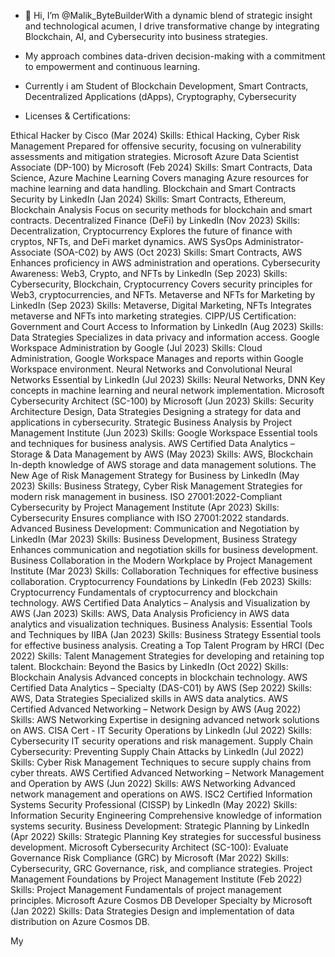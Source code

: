 - 👋 Hi, I’m @Malik_ByteBuilderWith a dynamic blend of strategic insight and technological acumen, I drive transformative change by integrating Blockchain, AI, and Cybersecurity into business strategies.
- My approach combines data-driven decision-making with a commitment to empowerment and continuous learning.
- Currently i am Student of Blockchain Development, Smart Contracts, Decentralized Applications (dApps), Cryptography, Cybersecurity

-  Licenses & Certifications:

Ethical Hacker by Cisco (Mar 2024)
Skills: Ethical Hacking, Cyber Risk Management
Prepared for offensive security, focusing on vulnerability assessments and mitigation strategies.
Microsoft Azure Data Scientist Associate (DP-100) by Microsoft (Feb 2024)
Skills: Smart Contracts, Data Science, Azure Machine Learning
Covers managing Azure resources for machine learning and data handling.
Blockchain and Smart Contracts Security by LinkedIn (Jan 2024)
Skills: Smart Contracts, Ethereum, Blockchain Analysis
Focus on security methods for blockchain and smart contracts.
Decentralized Finance (DeFi) by LinkedIn (Nov 2023)
Skills: Decentralization, Cryptocurrency
Explores the future of finance with cryptos, NFTs, and DeFi market dynamics.
AWS SysOps Administrator-Associate (SOA-C02) by AWS (Oct 2023)
Skills: Smart Contracts, AWS
Enhances proficiency in AWS administration and operations.
Cybersecurity Awareness: Web3, Crypto, and NFTs by LinkedIn (Sep 2023)
Skills: Cybersecurity, Blockchain, Cryptocurrency
Covers security principles for Web3, cryptocurrencies, and NFTs.
Metaverse and NFTs for Marketing by LinkedIn (Sep 2023)
Skills: Metaverse, Digital Marketing, NFTs
Integrates metaverse and NFTs into marketing strategies.
CIPP/US Certification: Government and Court Access to Information by LinkedIn (Aug 2023)
Skills: Data Strategies
Specializes in data privacy and information access.
Google Workspace Administration by Google (Jul 2023)
Skills: Cloud Administration, Google Workspace
Manages and reports within Google Workspace environment.
Neural Networks and Convolutional Neural Networks Essential by LinkedIn (Jul 2023)
Skills: Neural Networks, DNN
Key concepts in machine learning and neural network implementation.
Microsoft Cybersecurity Architect (SC-100) by Microsoft (Jun 2023)
Skills: Security Architecture Design, Data Strategies
Designing a strategy for data and applications in cybersecurity.
Strategic Business Analysis by Project Management Institute (Jun 2023)
Skills: Google Workspace
Essential tools and techniques for business analysis.
AWS Certified Data Analytics – Storage & Data Management by AWS (May 2023)
Skills: AWS, Blockchain
In-depth knowledge of AWS storage and data management solutions.
The New Age of Risk Management Strategy for Business by LinkedIn (May 2023)
Skills: Business Strategy, Cyber Risk Management
Strategies for modern risk management in business.
ISO 27001:2022-Compliant Cybersecurity by Project Management Institute (Apr 2023)
Skills: Cybersecurity
Ensures compliance with ISO 27001:2022 standards.
Advanced Business Development: Communication and Negotiation by LinkedIn (Mar 2023)
Skills: Business Development, Business Strategy
Enhances communication and negotiation skills for business development.
Business Collaboration in the Modern Workplace by Project Management Institute (Mar 2023)
Skills: Collaboration
Techniques for effective business collaboration.
Cryptocurrency Foundations by LinkedIn (Feb 2023)
Skills: Cryptocurrency
Fundamentals of cryptocurrency and blockchain technology.
AWS Certified Data Analytics – Analysis and Visualization by AWS (Jan 2023)
Skills: AWS, Data Analysis
Proficiency in AWS data analytics and visualization techniques.
Business Analysis: Essential Tools and Techniques by IIBA (Jan 2023)
Skills: Business Strategy
Essential tools for effective business analysis.
Creating a Top Talent Program by HRCI (Dec 2022)
Skills: Talent Management
Strategies for developing and retaining top talent.
Blockchain: Beyond the Basics by LinkedIn (Oct 2022)
Skills: Blockchain Analysis
Advanced concepts in blockchain technology.
AWS Certified Data Analytics – Specialty (DAS-C01) by AWS (Sep 2022)
Skills: AWS, Data Strategies
Specialized skills in AWS data analytics.
AWS Certified Advanced Networking – Network Design by AWS (Aug 2022)
Skills: AWS Networking
Expertise in designing advanced network solutions on AWS.
CISA Cert - IT Security Operations by LinkedIn (Jul 2022)
Skills: Cybersecurity
IT security operations and risk management.
Supply Chain Cybersecurity: Preventing Supply Chain Attacks by LinkedIn (Jul 2022)
Skills: Cyber Risk Management
Techniques to secure supply chains from cyber threats.
AWS Certified Advanced Networking – Network Management and Operation by AWS (Jun 2022)
Skills: AWS Networking
Advanced network management and operations on AWS.
ISC2 Certified Information Systems Security Professional (CISSP) by LinkedIn (May 2022)
Skills: Information Security Engineering
Comprehensive knowledge of information systems security.
Business Development: Strategic Planning by LinkedIn (Apr 2022)
Skills: Strategic Planning
Key strategies for successful business development.
Microsoft Cybersecurity Architect (SC-100): Evaluate Governance Risk Compliance (GRC) by Microsoft (Mar 2022)
Skills: Cybersecurity, GRC
Governance, risk, and compliance strategies.
Project Management Foundations by Project Management Institute (Feb 2022)
Skills: Project Management
Fundamentals of project management principles.
Microsoft Azure Cosmos DB Developer Specialty by Microsoft (Jan 2022)
Skills: Data Strategies
Design and implementation of data distribution on Azure Cosmos DB.

<!---My Linkedin Profile is: https://www.linkedin.com/in/n-m-iqbal/


Malik_ByteBuilder/Malik_ByteBuilder is a ✨ special ✨ repository because its `README.md` (this file) appears on your GitHub profile.
You can click the Preview link to take a look at your changes.
--->
My 
